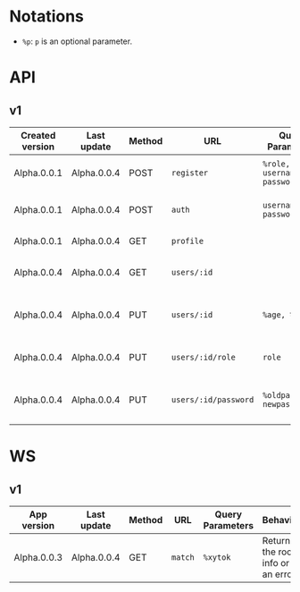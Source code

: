 # Notations
+ `%p`: `p` is an optional parameter.

# API
## v1
|Created version|Last update|Method|URL          |Query Parameters|Behavior             |
|----|------|------|-------------|----------------|---------------------|
|Alpha.0.0.1|Alpha.0.0.4|POST|`register`   |`%role, username, password`|Register a user with a specific role|
|Alpha.0.0.1|Alpha.0.0.4|POST|`auth`|`username, password`|Get an authenticated token|
|Alpha.0.0.1|Alpha.0.0.4|GET|`profile`||Get the profile|
|Alpha.0.0.4|Alpha.0.0.4|GET|`users/:id`||Get user's profile by userid|
|Alpha.0.0.4|Alpha.0.0.4|PUT|`users/:id`|`%age, %gender`|Update user's age, gender by userid|
|Alpha.0.0.4|Alpha.0.0.4|PUT|`users/:id/role`|`role`|Update user's role by userid|
|Alpha.0.0.4|Alpha.0.0.4|PUT|`users/:id/password`|`%oldpassword, newpassword`|Update user's password by userid|


# WS
## v1
|App version|Last update|Method|URL|Query Parameters|Behavior|
|----|----|--|-------------|----------------|---------------------|
|Alpha.0.0.3|Alpha.0.0.4|GET|`match`|`%xytok`|Return the room info or an error|